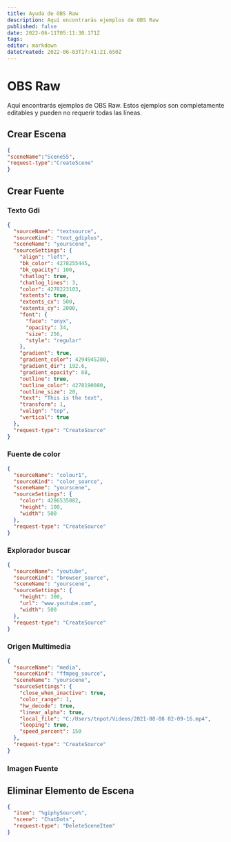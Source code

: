 ```yaml
---
title: Ayuda de OBS Raw
description: Aquí encontrarás ejemplos de OBS Raw
published: false
date: 2022-06-11T05:11:30.171Z
tags:
editor: markdown
dateCreated: 2022-06-03T17:41:21.650Z
---
```


# OBS Raw
Aquí encontrarás ejemplos de OBS Raw. Estos ejemplos son completamente editables y pueden no requerir todas las líneas.
## Crear Escena
```json
{
"sceneName":"Scene55",
"request-type":"CreateScene"
}
```

## Crear Fuente
### Texto Gdi
```json
{
  "sourceName": "textsource",
  "sourceKind": "text_gdiplus",
  "sceneName": "yourscene",
  "sourceSettings": {
    "align": "left",
    "bk_color": 4278255445,
    "bk_opacity": 100,
    "chatlog": true,
    "chatlog_lines": 3,
    "color": 4278223103,
    "extents": true,
    "extents_cx": 500,
    "extents_cy": 2000,
    "font": {
      "face": "onyx",
      "opacity": 34,
      "size": 256,
      "style": "regular"
    },
    "gradient": true,
    "gradient_color": 4294945280,
    "gradient_dir": 192.6,
    "gradient_opacity": 68,
    "outline": true,
    "outline_color": 4278190080,
    "outline_size": 20,
    "text": "This is the text",
    "transform": 1,
    "valign": "top",
    "vertical": true
  },
  "request-type": "CreateSource"
}
```
### Fuente de color
```json
{
  "sourceName": "colour1",
  "sourceKind": "color_source",
  "sceneName": "yourscene",
  "sourceSettings": {
    "color": 4286535082,
    "height": 100,
    "width": 500
  },
  "request-type": "CreateSource"
}
```
### Explorador buscar
```json
{
  "sourceName": "youtube",
  "sourceKind": "browser_source",
  "sceneName": "yourscene",
  "sourceSettings": {
    "height": 300,
    "url": "www.youtube.com",
    "width": 500
  },
  "request-type": "CreateSource"
}
```
### Origen Multimedia
```json
{
  "sourceName": "media",
  "sourceKind": "ffmpeg_source",
  "sceneName": "yourscene",
  "sourceSettings": {
    "close_when_inactive": true,
    "color_range": 1,
    "hw_decode": true,
    "linear_alpha": true,
    "local_file": "C:/Users/tnpot/Videos/2021-08-08 02-09-16.mp4",
    "looping": true,
    "speed_percent": 150
  },
  "request-type": "CreateSource"
}
```
### Imagen Fuente

## Eliminar Elemento de Escena
```json
{
  "item": "%giphySource%",
  "scene": "ChatDots",
  "request-type": "DeleteSceneItem"
}
```